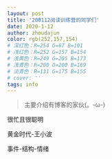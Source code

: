 ```yaml
---
layout: post
title: '200112阅读训练营的同学们'
date: 2020-1-12
author: zhoudajun
color: rgb(252,157,154)
# 深红色：R=254 G=67 B=101
# 浅红色：R=252 G=157 B=154
# 浅黄色：R=249 G=205 B=173
# 浅青色：R=200 G=200 B=169
# 淡青色：R=131 G=175 B=155
# cover: ''
tags: info
---
```


> 主要介绍有博客的家伙(。-ω-)

很忙且很聪明

黄金时代-王小波

事件-结构-情绪